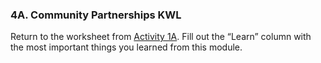 ### 4A. Community Partnerships KWL

Return to the worksheet from [Activity 1A](/1_introduction/section_1_activities/activity-1a-community-partnerships-kwl.html). Fill out the “Learn” column with the most important things you learned from this module.
